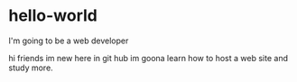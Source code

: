 # hello-world
I'm going to be a web developer

hi friends im new here in git hub im goona learn how to host a web site and study more.
